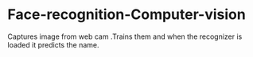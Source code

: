 # Face-recognition-Computer-vision
Captures image from web cam .Trains them and when the recognizer is loaded it predicts the name.
